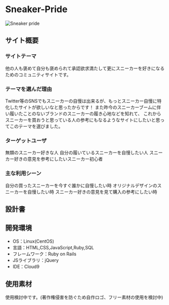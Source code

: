# Sneaker-Pride
![Sneaker pride](https://github.com/IgenInamoto/PF_Sneaker-pride/assets/129597502/65800761-4763-4fc3-bb3f-cb41dc9dcb60)

## サイト概要

### サイトテーマ
他の人も褒めて自分も褒められて承認欲求満たして更にスニーカーを好きになるためのコミュニティサイトです。

### テーマを選んだ理由
Twitter等のSNSでもスニーカーの自慢は出来るが、もっとスニーカー自慢に特化したサイトが欲しいなと思ったからです！
また昨今のスニーカーブームに伴い履いたことのないブランドのスニーカーの履き心地などを知れて、
これからスニーカーを買おうと思っている人の参考にもなるようなサイトにしたいと思ってこのテーマを選びました。

### ターゲットユーザ
無類のスニーカー好きな人
自分の履いているスニーカーを自慢したい人
スニーカー好きの意見を参考にしたいスニーカー初心者

### 主な利用シーン
自分の買ったスニーカーを今すぐ誰かに自慢したい時
オリジナルデザインのスニーカーを自慢したい時
スニーカー好きの意見を見て購入の参考にしたい時

## 設計書


## 開発環境
- OS：Linux(CentOS)
- 言語：HTML,CSS,JavaScript,Ruby,SQL
- フレームワーク：Ruby on Rails
- JSライブラリ：jQuery
- IDE：Cloud9

## 使用素材
使用検討中です。(著作権侵害を防ぐため自作ロゴ、フリー素材の使用を検討中)
